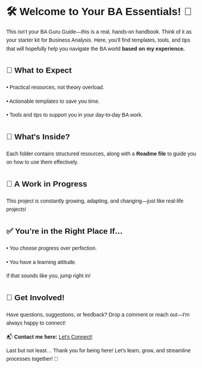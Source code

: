 <!DOCTYPE html>
<html lang="en">
<head>
  <meta charset="UTF-8">
  <meta name="viewport" content="width=device-width, initial-scale=1.0">
</head>
<body style="font-family: Arial, sans-serif; line-height: 1.6;">
  <h1>🛠️ Welcome to Your BA Essentials! 🚀</h1>
  <p>This isn’t your BA Guru Guide—this is a real, hands-on handbook. Think of it as your starter kit for Business Analysis. Here, you’ll find templates, tools, and tips that will hopefully help you navigate the BA world <strong>based on my experience.</strong></p>
  <h2>📌 What to Expect</h2>
<p>• Practical resources, not theory overload.</p>
<p>• Actionable templates to save you time.</p>
<p>• Tools and tips to support you in your day-to-day BA work.</p>
  <h2>📂 What's Inside?</h2>
  <p>Each folder contains structured resources, along with a <strong>Readme file</strong> to guide you on how to use them effectively.</p>
  <h2>🚧 A Work in Progress</h2>
<p>This project is constantly growing, adapting, and changing—just like real-life projects!</p>
<h2>✅ You’re in the Right Place If…</h2>
<p>• You choose progress over perfection.</p>
<p>• You have a learning attitude.</p>
<p>If that sounds like you, jump right in! </p>
  <h2>🚀 Get Involved!</h2>
  <p>Have questions, suggestions, or feedback? Drop a comment or reach out—I'm always happy to connect!</p>
  <p>📬 <strong>Contact me here:</strong> <a href="https://www.linkedin.com/in/danamena/" target="_blank">Let's Connect!</a></p>
  <p>Last but not least… Thank you for being here! Let’s learn, grow, and streamline processes together! 🌱</p>
</body>
</html>
